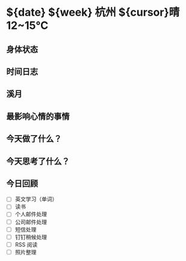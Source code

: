 # ${date} ${week} 杭州 ${cursor}晴 12~15℃

## 身体状态


## 时间日志


## 溪月


## 最影响心情的事情

## 今天做了什么？

## 今天思考了什么？

## 今日回顾

- [ ] 英文学习（单词）
- [ ] 读书
- [ ] 个人邮件处理
- [ ] 公司邮件处理
- [ ] 短信处理
- [ ] 钉钉稍候处理
- [ ] RSS 阅读
- [ ] 照片整理
